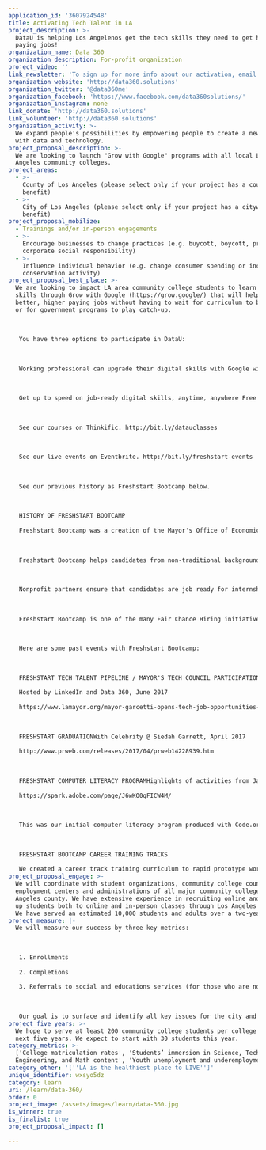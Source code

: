 ```yaml
---
application_id: '3607924548'
title: Activating Tech Talent in LA
project_description: >-
  DataU is helping Los Angelenos get the tech skills they need to get high
  paying jobs!
organization_name: Data 360
organization_description: For-profit organization
project_video: ''
link_newsletter: 'To sign up for more info about our activation, email admin@data360.solutions.'
organization_website: 'http://data360.solutions'
organization_twitter: '@data360me'
organization_facebook: 'https://www.facebook.com/data360solutions/'
organization_instagram: none
link_donate: 'http://data360.solutions'
link_volunteer: 'http://data360.solutions'
organization_activity: >-
  We expand people's possibilities by empowering people to create a new future
  with data and technology.
project_proposal_description: >-
  We are looking to launch "Grow with Google" programs with all local Los
  Angeles community colleges.
project_areas:
  - >-
    County of Los Angeles (please select only if your project has a countywide
    benefit)
  - >-
    City of Los Angeles (please select only if your project has a citywide
    benefit)
project_proposal_mobilize:
  - Trainings and/or in-person engagements
  - >-
    Encourage businesses to change practices (e.g. buycott, boycott, promote
    corporate social responsibility)
  - >-
    Influence individual behavior (e.g. change consumer spending or increase
    conservation activity)
project_proposal_best_place: >-
  We are looking to impact LA area community college students to learn key tech
  skills through Grow with Google (https://grow.google/) that will help them get
  better, higher paying jobs without having to wait for curriculum to be updated
  or for government programs to play catch-up.
   
   
   
   You have three options to participate in DataU:
   
   
   
   Working professional can upgrade their digital skills with Google with the Grow with Google program. See the free courses here: http://bit.ly/growwithgoogle-skills
   
   
   
   Get up to speed on job-ready digital skills, anytime, anywhere Free training videos designed to prepare you for an evolving job market
   
   
   
   See our courses on Thinkific. http://bit.ly/datauclasses
   
   
   
   See our live events on Eventbrite. http://bit.ly/freshstart-events
   
   
   
   See our previous history as Freshstart Bootcamp below.
   
   
   
   HISTORY OF FRESHSTART BOOTCAMP
   
   Freshstart Bootcamp was a creation of the Mayor's Office of Economic Opportunity and with key feedback from Ms. Jan Perry. We are excited about the expansion of the program and look forward to collaborating with each of your WorkSource centers more deeply.
   
   
   
   Freshstart Bootcamp helps candidates from non-traditional backgrounds learn computer science fundamentals and develop careers in the technology industry with major corporations. Trainees — ages 16 to 60 — learn about computational thinking, algorithms, functions, conditionals, abstraction, relay programming and the internet. 
   
   
   
   Nonprofit partners ensure that candidates are job ready for internships in companies. We are passionate and committed to providing sustainable and long-term economic opportunities for those in Los Angeles in technology using the best of technology. 
   
   
   
   Freshstart Bootcamp is one of the many Fair Chance Hiring initiatives sponsored by the Mayor’s Office of Economic Opportunity that create employment opportunities for historically disadvantaged communities in Los Angeles. 
   
   
   
   Here are some past events with Freshstart Bootcamp:
   
   
   
   FRESHSTART TECH TALENT PIPELINE / MAYOR'S TECH COUNCIL PARTICIPATION
   
   Hosted by LinkedIn and Data 360, June 2017
   
   https://www.lamayor.org/mayor-garcetti-opens-tech-job-opportunities-young-people
   
   
   
   FRESHSTART GRADUATIONWith Celebrity @ Siedah Garrett, April 2017
   
   http://www.prweb.com/releases/2017/04/prweb14228939.htm
   
   
   
   FRESHSTART COMPUTER LITERACY PROGRAMHighlights of activities from January 2017 to April 2017
   
   https://spark.adobe.com/page/J6wKO0qFICW4M/
   
   
   
   This was our initial computer literacy program produced with Code.org. Our websites are currently undergoing maintenance and a change with our hosting provider. They should be up around the holiday or after.
   
   
   
   FRESHSTART BOOTCAMP CAREER TRAINING TRACKS
   
   We created a career track training curriculum to rapid prototype working professionals changing careers by offering specialized training for product management, data analysis, big data and other important skills for entry level jobs in tech. See our past events at http://bit.ly/freshstart-events.
project_proposal_engage: >-
  We will coordinate with student organizations, community college counselors,
  employment centers and administrations of all major community colleges in Los
  Angeles county. We have extensive experience in recruiting online and signing
  up students both to online and in-person classes through Los Angeles county.
  We have served an estimated 10,000 students and adults over a two-year period.
project_measure: |-
  We will measure our success by three key metrics:
   
   
   
   1. Enrollments
   
   2. Completions
   
   3. Referrals to social and educations services (for those who are not able to complete the courses)
   
   
   
   Our goal is to surface and identify all key issues for the city and county of Los Angeles to understand the true and tangible barriers to gaining tech skills in the young adult population, specifically those who are enrolled at community colleges.
project_five_years: >-
  We hope to serve at least 200 community college students per college in the
  next five years. We expect to start with 30 students this year.
category_metrics: >-
  ['College matriculation rates', 'Students’ immersion in Science, Technology,
  Engineering, and Math content', 'Youth unemployment and underemployment']
category_other: '[''LA is the healthiest place to LIVE'']'
unique_identifier: wxsyo5dz
category: learn
uri: /learn/data-360/
order: 0
project_image: /assets/images/learn/data-360.jpg
is_winner: true
is_finalist: true
project_proposal_impact: []

---
```


